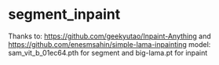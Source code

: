 # segment_inpaint

Thanks to: https://github.com/geekyutao/Inpaint-Anything  and  https://github.com/enesmsahin/simple-lama-inpainting
model: sam_vit_b_01ec64.pth for segment and big-lama.pt for inpaint
